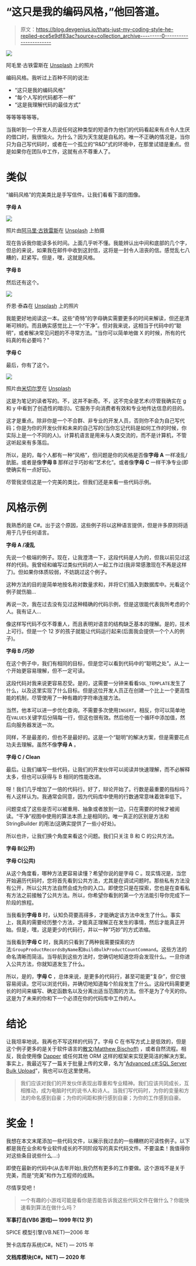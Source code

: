 # “这只是我的编码风格，”他回答道。

> 原文：<https://blog.devgenius.io/thats-just-my-coding-style-he-replied-ece5e9df83ac?source=collection_archive---------0----------------------->

![](img/0a987c71889ee3cffd327e3c00e4e137.png)

阿毛里·古铁雷斯在 [Unsplash](https://unsplash.com/s/photos/southwest-ranches?utm_source=unsplash&utm_medium=referral&utm_content=creditCopyText) 上的照片

编码风格。我听过上百种不同的说法:

*   “这只是我的编码风格”
*   “每个人写的代码都不一样”
*   “这是我理解代码的最佳方式”

等等等等等等。

当我听到一个开发人员说任何这种类型的短语作为他们的代码看起来有点令人生厌的借口时，我很恼火。为什么？因为天生就是自私的。唯一不正确的情况是，当你只为自己写代码时，或者在一个孤立的“R&D”式的环境中，在那里试错是重点。但是如果你在团队中工作，这就有点不尊重人了。

# 类似

“编码风格”的完美类比是手写信件。让我们看看下面的图像。

**字母 A**

![](img/ec4c39b891dbcb3765d99faba5db6b4f.png)

照片由[阿马里·古铁雷斯](https://unsplash.com/@amaury_guti?utm_source=unsplash&utm_medium=referral&utm_content=creditCopyText)在 [Unsplash](https://unsplash.com/s/photos/southwest-ranches?utm_source=unsplash&utm_medium=referral&utm_content=creditCopyText) 上拍摄

现在告诉我你能读多长时间。上面几乎听不懂。我能辨认出中间和底部的几个字，但总的来说，如果我在邮件中收到这封信，这将是一封令人沮丧的信。感觉乱七八糟的，赶紧写。但是，嘿，这就是风格。

**字母 B**

然后还有这个。

![](img/fb467484a614f4d5e962898b9a969728.png)

乔恩·泰森在 [Unsplash](https://unsplash.com/s/photos/handwriting?utm_source=unsplash&utm_medium=referral&utm_content=creditCopyText) 上的照片

我能更好地阅读这一本。这些“奇特”的字母确实需要更多的时间来解读，但还是清晰可辨的。而且确实感觉比上一个“干净”。但对我来说，这相当于代码中的“聪明”，或者解决常见问题的不寻常方法。"当你可以简单地做 X 的时候，所有的代码真的有必要吗？"

**字母 C**

最后，你有了这个。

![](img/cf958a74295b868172795dd88fd25ab7.png)

照片由[米切尔罗](https://unsplash.com/@mitchel3uo?utm_source=unsplash&utm_medium=referral&utm_content=creditCopyText)在 [Unsplash](https://unsplash.com/s/photos/handwriting?utm_source=unsplash&utm_medium=referral&utm_content=creditCopyText)

这是为笔记的读者写的。不，这并不新奇。不，这不完全是艺术(尽管我确实在 g 和 y 中看到了创造性的暗示)。它服务于向消费者有效和专业地传达信息的目的。

这才是重点。除非你是一个不合群、非专业的开发人员，否则你不会为自己写代码；你是为你的开发伙伴和未来的自己写的(当你忘记代码是如何工作的时候，你实际上是一个不同的人)。计算机语言是用来与人类交流的，而不是计算机，不管这听起来有多落后。

所以，是的，每个人都有一种“风格”，但问题是你的风格是否像**字母 A** 一样凌乱/肮脏。或者是像**字母 B** 那样过于巧妙和“艺术化”。或者像**字母 C** 一样干净专业(即使确实有一点好玩)。

尽管我坚信这是一个完美的类比，但我们还是来看一些代码示例。

# 风格示例

我熟悉的是 C#。出于这个原因，这些例子将以这种语言提供，但是许多原则将适用于几乎任何语言。

**字母 A /凌乱**

先说一个极端的例子。现在，让我澄清一下，这段代码是人为的，但我以前见过这样的代码。我曾经和编写过类似代码的人一起工作过(我非常感激现在不再是这样了)。但如果你体质较弱，不妨跳过这个例子。

这种方法的目的是简单地按名称对数量求和，并将它们插入到数据库中。光看这个例子就伤脑…

再说一次，我在过去没有见过这种精确的代码示例，但是这很能代表我所考虑的个人。我有证人…

像这样写代码不仅不尊重人，而且表明对语言的结构缺乏基本的理解。是的，技术上可行。但是一个 12 岁的孩子就能让代码运行起来(后面我会提供一个个人的例子)。

**字母 B /巧妙**

在这个例子中，我们有相同的目标，但是您可以看到代码中的“聪明之处”。从上一个开始更容易理解，但不一定可读。

这段代码对我来说更容易忍受。是的，这需要一分钟来看看`SQL_TEMPLATE`发生了什么，以及这里实现了什么目标。但是这位开发人员正在创建一个比上一个更高性能的机制，尽管使用了一种有趣的字符串连接方法。

当然，他本可以进一步优化查询。不需要多次使用`INSERT`。相反，你可以简单地在`VALUES`关键字后分隔每一行，但这也很有效。然后他在一个循环中添加值，然后向服务器发送一次。

同样，不是最差的，但也不是最好的。这是一个“聪明”的解决方案，但是需要花点功夫去理解。虽然不像**字母 A** 。

**字母 C / Clean**

最后。让我们编写一些代码，让我们的开发伙伴可以阅读并快速理解，而不必解释太多，但也可以获得与 B 相同的性能改进。

呀！我们几乎增加了一倍的代码行。好了，辩论开始了。行数是最重要的指标吗？有人这样认为。我通常会同意，因为代码库中使用的行数通常意味着效率低下。

问题变成了这些是否可以被重用、抽象或者放到一边，只在需要的时候才被阅读。“干净”视图中使用的算法本质上是相同的。唯一真正的区别是方法和 StringBuilder 的用法(这确实提供了一些小好处)。

所以也许，让我们换个角度来看这个问题。我们只关注 B 和 C 的公共方法。

**字母 B(公开)**

**字母 C(公共)**

从这个角度看，哪种方法更容易读懂？希望你说的是字母 C 。现实情况是，当您开始遍历代码时，您将首先看到公共方法，尤其是在调试问题时。那些私有方法没有公开，所以公共方法自然会成为你的入口。即使您只是在探索，您也是在查看私有方法之前接触了公共方法。所以，你希望你看到的第一个方法能引导你完成下一阶段的旅程。

当我看到**字母 B** 时，认知负荷要高得多，才能确定该方法中发生了什么。事实上，我真的需要经历整个方法，才能真正理解正在发生的事情，然后才能真正开始。但是，嘿，这是更少的代码行，并以一种“巧妙”的方式浓缩。

当我看到**字母 C** 时，我真的只看到了两种我需要探索的方法:`GroupProductRecordsByName`和`BuildBulkProductCountCommand`。这些方法的命名清晰而简洁。当导航到这些方法时，您确切地知道您将会发现什么。一旦你进入公共方法，你就知道发生了什么。

所以，是的，**字母 C** ，总体来说，是更多的代码行，甚至可能更“复杂”，但它很容易阅读。您可以浏览代码，并确切地知道每个阶段发生了什么。这段代码需要更长的时间来编写、确定函数名以及分离出适当范围的方法。但不是为了今天的你。这是为了未来的你和下一个必须在你的代码库中工作的人。

# 结论

让我坦率地说。我再也不写这样的代码了。字母 C 在书写方式上是低效的，但是这个例子更多的是关于软件语言的[散文(Matthew Bischoff)](https://matthewbischoff.com/code-is-prose/) ，或者自然流程。相反，我会使用像 [Dapper](https://github.com/DapperLib/Dapper) 或任何其他 ORM 这样的框架来实现更简洁的解决方案。事实上，我最近写了一篇关于批量上传的文章，名为“[Advanced c#:SQL Server Bulk Upload](/advanced-c-sql-server-bulk-upload-57ad6be6e6a1)”，我也可以在这里使用。

> 我们应该对我们的开发伙伴表现出尊重和专业精神。我们应该共同成长，互相推动，成为电脑时代的说书人和诗人。当我们写代码时，为你的变量和方法的命名感到自豪；为你的间距和换行感到自豪；为你的工作感到自豪。

# 奖金！

我想在本文末尾添加一些代码文件，以展示我过去的一些糟糕的可读性例子。以下都是我在业余和专业软件成长的不同阶段写的真实代码文件。不要温柔！我值得你对这些条目说些什么…:)

即使在最新的代码中(从去年开始),我仍然有更多的工作要做。这个游戏不是关于完美，而是“完美”和作为工程师的成熟。

尽情享受吧！

> 一个有趣的小游戏可能是看你是否能告诉我这些代码文件在做什么？你能快速看到算法在做什么吗？

**军事打击(VB6 游戏)— 1999 年(12 岁)**

SPICE 模型引擎(VB.NET)—2006 年

贺卡店库存系统(C#。NET) — 2015 年

**文档库模块(C#。NET) — 2020 年**